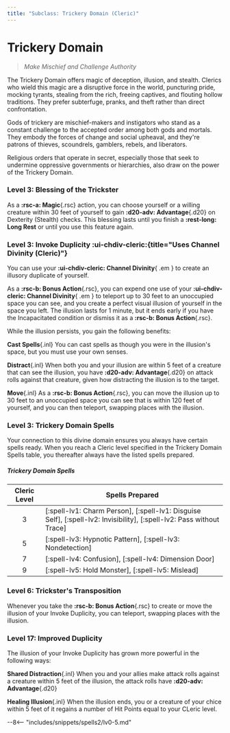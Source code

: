 ```yaml
---
title: "Subclass: Trickery Domain (Cleric)"
---
```


<p style="display:none">
Make Mischief and Challenge Authority
</p>

# Trickery Domain

> *Make Mischief and Challenge Authority*

The Trickery Domain offers magic of deception, illusion, and stealth. Clerics who wield this magic are a disruptive force in the world, puncturing pride, mocking tyrants, stealing from the rich, freeing captives, and flouting hollow traditions. They prefer subterfuge, pranks, and theft rather than direct confrontation.

Gods of trickery are mischief-makers and instigators who stand as a constant challenge to the accepted order among both gods and mortals. They embody the forces of change and social upheaval, and they're patrons of thieves, scoundrels, gamblers, rebels, and liberators.

Religious orders that operate in secret, especially those that seek to undermine oppressive governments or hierarchies, also draw on the power of the Trickery Domain.

### Level 3: Blessing of the Trickster

As a **:rsc-a: Magic**{.rsc} action, you can choose yourself or a willing creature within 30 feet of yourself to gain **:d20-adv: Advantage**{.d20} on Dexterity (Stealth) checks. This blessing lasts until you finish a **:rest-long: Long Rest** or until you use this feature again.

### Level 3: Invoke Duplicity :ui-chdiv-cleric:{title="Uses Channel Divinity (Cleric)"}

You can use your **:ui-chdiv-cleric: Channel Divinity**{ .em } to create an illusory duplicate of yourself.

As a **:rsc-b: Bonus Action**{.rsc}, you can expend one use of your **:ui-chdiv-cleric: Channel Divinity**{ .em } to teleport up to 30 feet to an unoccupied space you can see, and you create a perfect visual illusion of yourself in the space you left. The illusion lasts for 1 minute, but it ends early if you have the Incapacitated condition or dismiss it as a  **:rsc-b: Bonus Action**{.rsc}.

While the illusion persists, you gain the following benefits:

**Cast Spells**{.inl} You can cast spells as though you were in the illusion's space, but you must use your own senses.

**Distract**{.inl} When both you and your illusion are within 5 feet of a creature that can see the illusion, you have **:d20-adv: Advantage**{.d20} on attack rolls against that creature, given how distracting the illusion is to the target.

**Move**{.inl} As a **:rsc-b: Bonus Action**{.rsc}, you can move the illusion up to 30 feet to an unoccupied space you can see that is within 120 feet of yourself, and you can then teleport, swapping places with the illusion.

### Level 3: Trickery Domain Spells

Your connection to this divine domain ensures you always have certain spells ready. When you reach a Cleric level specified in the Trickery Domain Spells table, you thereafter always have the listed spells prepared.

##### Trickery Domain Spells

| Cleric Level | Spells Prepared |
| :---: | --- |
| 3 | [:spell-lv1: Charm Person], [:spell-lv1: Disguise Self], [:spell-lv2: Invisibility], [:spell-lv2: Pass without Trace] |
| 5 | [:spell-lv3: Hypnotic Pattern], [:spell-lv3: Nondetection] |
| 7 | [:spell-lv4: Confusion], [:spell-lv4: Dimension Door] |
| 9 | [:spell-lv5: Hold Monster], [:spell-lv5: Mislead] |

### Level 6: Trickster's Transposition

Whenever you take the **:rsc-b: Bonus Action**{.rsc} to create or move the illusion of your Invoke Duplicity, you can teleport, swapping places with the illusion.

### Level 17: Improved Duplicity

The illusion of your Invoke Duplicity has grown more powerful in the following ways: 

**Shared Distraction**{.inl} When you and your allies make attack rolls against a creature within 5 feet of the illusion, the attack rolls have **:d20-adv: Advantage**{.d20} 

**Healing Illusion**{.inl} When the illusion ends, you or a creature of your chice within 5 feet of it regains a number of Hit Points equal to your CLeric level.

--8<-- "includes/snippets/spells2/lv0-5.md"